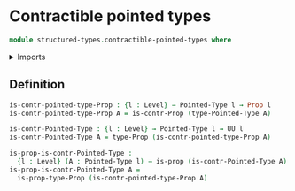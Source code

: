 # Contractible pointed types

```agda
module structured-types.contractible-pointed-types where
```

<details><summary>Imports</summary>

```agda
open import foundation.contractible-types
open import foundation.propositions
open import foundation.universe-levels
open import structured-types.pointed-types
```

</details>

## Definition

```agda
is-contr-pointed-type-Prop : {l : Level} → Pointed-Type l → Prop l
is-contr-pointed-type-Prop A = is-contr-Prop (type-Pointed-Type A)

is-contr-Pointed-Type : {l : Level} → Pointed-Type l → UU l
is-contr-Pointed-Type A = type-Prop (is-contr-pointed-type-Prop A)

is-prop-is-contr-Pointed-Type :
  {l : Level} (A : Pointed-Type l) → is-prop (is-contr-Pointed-Type A)
is-prop-is-contr-Pointed-Type A =
  is-prop-type-Prop (is-contr-pointed-type-Prop A)
```
